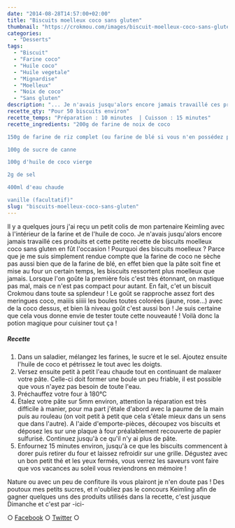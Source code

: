 ```yaml
---
date: "2014-08-28T14:57:00+02:00"
title: "Biscuits moelleux coco sans gluten"
thumbnail: "https://crokmou.com/images/biscuit-moelleux-coco-sans-gluten-1.jpg"
categories:
  - "Desserts"
tags:
  - "Biscuit"
  - "Farine coco"
  - "Huile coco"
  - "Huile vegetale"
  - "Mignardise"
  - "Moelleux"
  - "Noix de coco"
  - "Sans gluten"
description: "... Je n'avais jusqu'alors encore jamais travaillé ces produits et cette petite recette de biscuits moelleux coco sans gluten en fût l'occasion !"
recette_qty: "Pour 50 biscuits environ"
recette_temps: "Préparation : 10 minutes  | Cuisson : 15 minutes"
recette_ingredients: "200g de farine de noix de coco

150g de farine de riz complet (ou farine de blé si vous n'en possédez pas)

100g de sucre de canne

100g d'huile de coco vierge

2g de sel

400ml d'eau chaude

vanille (facultatif)"
slug: "biscuits-moelleux-coco-sans-gluten"
---
```


Il y a quelques jours j'ai reçu un petit colis de mon partenaire Keimling avec à l'intérieur de la farine et de l'huile de coco. Je n'avais jusqu'alors encore jamais travaillé ces produits et cette petite recette de biscuits moelleux coco sans gluten en fût l'occasion ! Pourquoi des biscuits moelleux ? Parce que je me suis simplement rendue compte que la farine de coco ne sèche pas aussi bien que de la farine de blé, en effet bien que la pâte soit fine et mise au four un certain temps, les biscuits ressortent plus moelleux que jamais. Lorsque l'on goûte la première fois c'est très étonnant, on mastique pas mal, mais ce n'est pas compact pour autant. En fait, c'et un biscuit Crokmou dans toute sa splendeur ! Le goût se rapproche assez fort des meringues coco, maiiis siiiii les boules toutes colorées (jaune, rose...) avec de la coco dessus, et bien là niveau goût c'est aussi bon ! Je suis certaine que cela vous donne envie de tester toute cette nouveauté ! Voilà donc la potion magique pour cuisiner tout ça !

##### Recette

1.  Dans un saladier, mélangez les farines, le sucre et le sel. Ajoutez ensuite l'huile de coco et pétrissez le tout avec les doigts.
2.  Versez ensuite petit à petit l'eau chaude tout en continuant de malaxer votre pâte. Celle-ci doit former une boule un peu friable, il est possible que vous n'ayez pas besoin de toute l'eau.
3.  Préchauffez votre four à 180°C
4.  Étalez votre pâte sur 5mm environ, attention la réparation est très difficile à manier, pour ma part j'étale d'abord avec la paume de la main puis au rouleau (on voit petit à petit que cela s'étale mieux dans un sens que dans l'autre). A l'aide d'emporte-pièces, découpez vos biscuits et déposez les sur une plaque à four préalablement recouverte de papier sulfurisé. Continuez jusqu'à ce qu'il n'y ai plus de pâte.
5.  Enfournez 15 minutes environ, jusqu'à ce que les biscuits commencent à dorer puis retirer du four et laissez refroidir sur une grille. Dégustez avec un bon petit thé et les yeux fermés, vous verrez les saveurs vont faire que vos vacances au soleil vous reviendrons en mémoire !

Nature ou avec un peu de confiture ils vous plairont je n'en doute pas ! Des poutoux mes petits sucres, et n'oubliez pas le concours Keimling afin de gagner quelques uns des produits utilisés dans la recette, c'est jusque Dimanche et c'est par -ici-

○ [Facebook](https://www.facebook.com/crokmou.blog) ○ [Twitter](https://twitter.com/Crokmou) ○